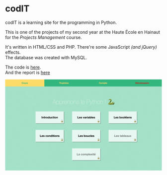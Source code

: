 # codIT

codIT is a learning site for the programming in Python.

This is one of the projects of my second year at the Haute École en Hainaut for the _Projects Management_ course.

It's written in HTML/CSS and PHP. There're some JavaScript _(and jQuery)_ effects.  
The database was created with MySQL.

The code is [here](site).  
And the report is [here](https://github.com/Harchytekt/Rapports/blob/master/2015-2018%20(HeH)/2016-2017/Gestion%20de%20projets/Rapport.pdf)

![Summary](Preview.png "Summary")

